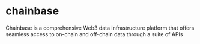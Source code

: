 # chainbase
Chainbase is a comprehensive Web3 data infrastructure platform that offers seamless access to on-chain and off-chain data through a suite of APIs
